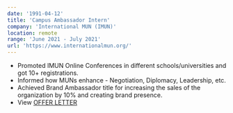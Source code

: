 ```yaml
---
date: '1991-04-12'
title: 'Campus Ambassador Intern'
company: 'International MUN (IMUN)'
location: remote
range: 'June 2021 - July 2021'
url: 'https://www.internationalmun.org/'
---
```


- Promoted IMUN Online Conferences in different schools/universities and got 10+ registrations.
- Informed how MUNs enhance - Negotiation, Diplomacy, Leadership, etc.
- Achieved Brand Ambassador title for increasing the sales of the organization by 10% and creating brand presence.
- View [OFFER LETTER](https://drive.google.com/file/d/1q-rr54_-9znx-m1PvEDTYkbu5yGy0miK/view?usp=sharing)

